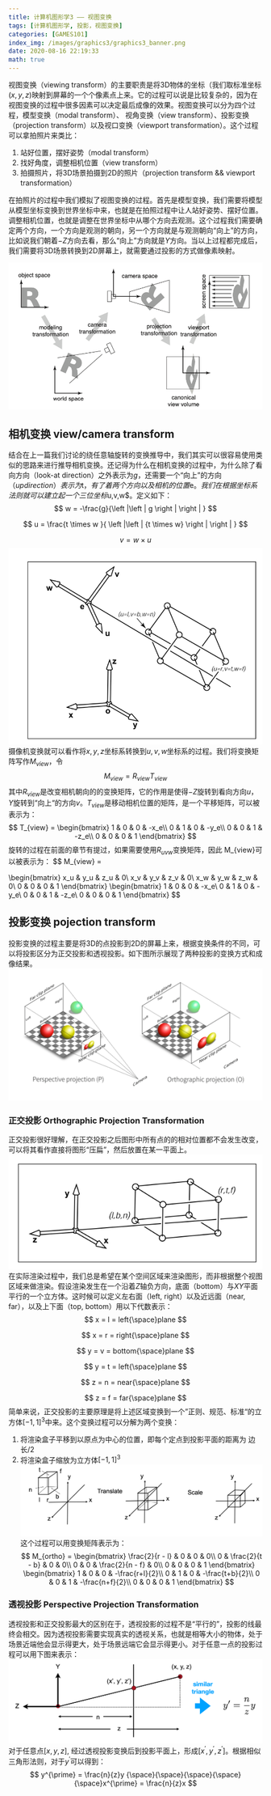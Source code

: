 ```yaml
---
title: 计算机图形学3 —— 视图变换
tags: [计算机图形学, 投影，视图变换]
categories: [GAMES101]
index_img: /images/graphics3/graphics3_banner.png
date: 2020-08-16 22:19:33
math: true
---
```

视图变换（viewing transform）的主要职责是将3D物体的坐标（我们取标准坐标$(x, y, z)$映射到屏幕的一个个像素点上来。它的过程可以说是比较复杂的，因为在视图变换的过程中很多因素可以决定最后成像的效果。视图变换可以分为四个过程，模型变换（modal transform）、 视角变换（view transform）、投影变换（projection transform）以及视口变换（viewport transformation）。这个过程可以拿拍照片来类比：
1. 站好位置，摆好姿势（modal transform）
2. 找好角度，调整相机位置（view transform）
3. 拍摄照片，将3D场景拍摄到2D的照片（projection transform && viewport transformation）

在拍照片的过程中我们模拟了视图变换的过程。首先是模型变换，我们需要将模型从模型坐标变换到世界坐标中来，也就是在拍照过程中让人站好姿势、摆好位置。调整相机位置，也就是调整在世界坐标中从哪个方向去观测。这个过程我们需要确定两个方向，一个方向是观测的朝向，另一个方向就是与观测朝向“向上”的方向，比如说我们朝着$-Z$方向去看，那么“向上”方向就是$Y$方向。当以上过程都完成后，我们需要将3D场景转换到2D屏幕上，就需要通过投影的方式做像素映射。

![](/images/graphics3/graphics3_transformation.png)

## 相机变换 view/camera transform
结合在上一篇我们讨论的绕任意轴旋转的变换推导中，我们其实可以很容易使用类似的思路来进行推导相机变换。还记得为什么在相机变换的过程中，为什么除了看向方向（look-at direction）之外表示为$g$，还需要一个“向上”的方向$（up direction）表示为$t$，有了着两个方向以及相机的位置$e$。
我们在根据坐标系法则就可以建立起一个三位坐标$u,v,w$。定义如下：
$$
w =  -\frac{g}{\left |\left | g \right |   \right | } 
$$

$$
u = \frac{t \times w }{ \left |\left | {t \times w} \right |   \right |  }  
$$

$$
v = w \times u
$$
![](/images/graphics3/graphics3_camera.png)
摄像机变换就可以看作将$x,y,z$坐标系转换到$u,v,w$坐标系的过程。我们将变换矩阵写作$M_{view}$，令
$$
M_{view} = R_{view}T_{view}
$$
其中$R_{view}$是改变相机朝向的的变换矩阵，它的作用是使得$-Z$旋转到看向方向$u$，$Y$旋转到“向上“的方向$v$。$T_{view}$是移动相机位置的矩阵，是一个平移矩阵，可以被表示为：
$$
T_{view} =
\begin{bmatrix}
1 & 0 & 0 & -x_e\\
0 & 1 & 0 & -y_e\\
0 & 0 & 1 & -z_e\\
0 & 0 & 0 & 1
\end{bmatrix}
$$
旋转的过程在前面的章节有提过，如果需要使用$R_{uvw}$变换矩阵，因此
M_{view}可以被表示为：
$$
M_{view} = 

\begin{bmatrix}
x_u & y_u & z_u & 0\\
x_v & y_v & z_v & 0\\
x_w & y_w & z_w & 0\\
0 & 0 & 0 & 1
\end{bmatrix}
\begin{bmatrix}
1 & 0 & 0 & -x_e\\
0 & 1 & 0 & -y_e\\
0 & 0 & 1 & -z_e\\
0 & 0 & 0 & 1
\end{bmatrix}
$$
## 投影变换 pojection transform
投影变换的过程主要是将3D的点投影到2D的屏幕上来，根据变换条件的不同，可以将投影区分为正交投影和透视投影。如下图所示展现了两种投影的变换方式和成像结果。
![](/images/graphics3/graphics3_banner.png)
### 正交投影 Orthographic Projection Transformation
正交投影很好理解，在正交投影之后图形中所有点的的相对位置都不会发生改变，可以将其看作直接将图形“压扁”，然后放置在某一平面上。
![](/images/graphics3/graphic3_orthographic.png)
在实际渲染过程中，我们总是希望在某个空间区域来渲染图形，而非根据整个视图区域来做渲染。假设渲染发生在一个沿着$Z$轴负方向，底面（bottom）与$XY$平面平行的一个立方体。这时候可以定义左右面（left, right）以及近远面（near, far），以及上下面（top, bottom）用以下代数表示：
$$
x = l = left{\space}plane
$$

$$
x = r = right{\space}plane
$$

$$
y = v = bottom{\space}plane
$$

$$
y = t = left{\space}plane
$$

$$
z = n = near{\space}plane
$$

$$
z = f = far{\space}plane
$$
简单来说，正交投影的主要原理是将上述区域变换到一个”正则、规范、标准“的立方体$[-1, 1]^3$中来。这个变换过程可以分解为两个变换：
1. 将渲染盒子平移到以原点为中心的位置，即每个定点到投影平面的距离为 边长/2
2. 将渲染盒子缩放为立方体$[-1, 1]^3$
![](/images/graphics3/graphics3_orthographic_transform.png)
这个过程可以用变换矩阵表示为：
$$
M_{ortho} = 
\begin{bmatrix}
\frac{2}{r - l} & 0 & 0 & 0\\
0 & \frac{2}{t - b} & 0 & 0\\
0 & 0 & \frac{2}{n - f} & 0\\
0 & 0 & 0 & 1
\end{bmatrix} 
\begin{bmatrix}
1 & 0 & 0 & -\frac{r+l}{2}\\
0 & 1 & 0 & -\frac{t+b}{2}\\
0 & 0 & 1 & -\frac{n+f}{2}\\
0 & 0 & 0 & 1
\end{bmatrix} 
$$
### 透视投影 Perspective Projection Transformation
透视投影和正交投影最大的区别在于，透视投影的过程不是“平行的”，投影的线最终会相交。因为透视投影需要实现真实的透视关系，也就是相等大小的物体，处于场景近端他会显示得更大，处于场景远端它会显示得更小。对于任意一点的投影过程可以用下图来表示：
![](/images/graphics3/graphic3_orthographic_point.png)
对于任意点$[x, y, z]$, 经过透视投影变换后到投影平面上，形成$[x^{\prime}, y^{\prime}, z^{\prime}]$。根据相似三角形法则，对于$y^{\prime}$可以得到：
$$
y^{\prime} = \frac{n}{z}y {\space}{\space}{\space}{\space}{\space}x^{\prime} = \frac{n}{z}x 
$$


